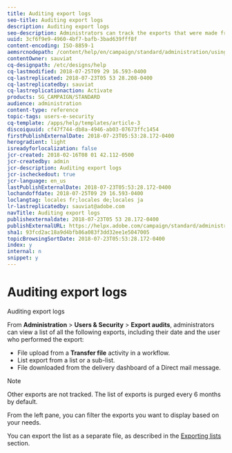 ```yaml
---
title: Auditing export logs
seo-title: Auditing export logs
description: Auditing export logs
seo-description: Administrators can track the exports that were made from Adobe Campaign.
uuid: 3cf6f9e9-4960-4bf7-bafb-3bad639fff8f
content-encoding: ISO-8859-1
aemsrcnodepath: /content/help/en/campaign/standard/administration/using/auditing-export-logs
contentOwner: sauviat
cq-designpath: /etc/designs/help
cq-lastmodified: 2018-07-25T09 29 16.593-0400
cq-lastreplicated: 2018-07-23T05 53 28.208-0400
cq-lastreplicatedby: sauviat
cq-lastreplicationaction: Activate
products: SG_CAMPAIGN/STANDARD
audience: administration
content-type: reference
topic-tags: users-e-security
cq-template: /apps/help/templates/article-3
discoiquuid: cf47f744-db8a-4946-ab03-07673ffc1454
firstPublishExternalDate: 2018-07-23T05:53:28.172-0400
herogradient: light
isreadyforlocalization: false
jcr-created: 2018-02-16T08 01 42.112-0500
jcr-createdby: admin
jcr-description: Auditing export logs
jcr-ischeckedout: true
jcr-language: en_us
lastPublishExternalDate: 2018-07-23T05:53:28.172-0400
lochandoffdate: 2018-07-25T09 29 16.593-0400
loclangtag: locales fr;locales de;locales ja
lr-lastreplicatedby: sauviat@adobe.com
navTitle: Auditing export logs
publishexternaldate: 2018-07-23T05 53 28.172-0400
publishExternalURL: https://helpx.adobe.com/campaign/standard/administration/using/auditing-export-logs.html
sha1: 93fcd2ac18a9d4bfb86a083f3dd32ee1e5047005
topicBrowsingSortDate: 2018-07-23T05:53:28.172-0400
index: y
internal: n
snippet: y
---
```


# Auditing export logs

Auditing export logs

From **Administration** > **Users & Security** > **Export audits**, administrators can view a list of all the following exports, including their date and the user who performed the export:

* File upload from a **Transfer file** activity in a workflow.
* List export from a list or a sub-list.
* File downloaded from the delivery dashboard of a Direct mail message.

>[!NOTE]
>
>Other exports are not tracked. The list of exports is purged every 6 months by default.

From the left pane, you can filter the exports you want to display based on your needs.

You can export the list as a separate file, as described in the [Exporting lists](../../automating/using/exporting-lists.md) section.
